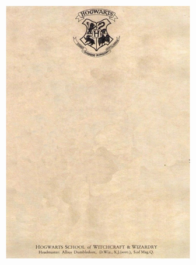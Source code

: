 <!--## Hi there 👋-->
<img src="hogwarts.jpg" alt="Test Image" style="background-color: linear-gradient(177deg,rgba(48, 48, 84, 1) 0%, rgba(9, 9, 121, 1) 50%, rgba(80, 16, 176, 1) 100%);;">


<!--
**danbi-seo/danbi-seo** is a ✨ _special_ ✨ repository because its `README.md` (this file) appears on your GitHub profile.

Here are some ideas to get you started:

- 🔭 I’m currently working on ...
- 🌱 I’m currently learning ...
- 👯 I’m looking to collaborate on ...
- 🤔 I’m looking for help with ...
- 💬 Ask me about ...
- 📫 How to reach me: ...
- 😄 Pronouns: ...
- ⚡ Fun fact: ...
-->
